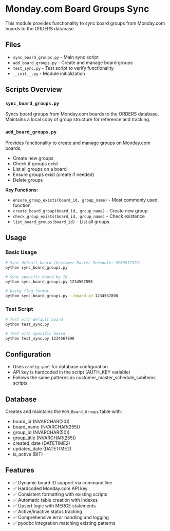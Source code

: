 # Monday.com Board Groups Sync

This module provides functionality to sync board groups from Monday.com boards to the ORDERS database.

## Files

- `sync_board_groups.py` - Main sync script
- `add_board_groups.py` - Create and manage board groups
- `test_sync.py` - Test script to verify functionality
- `__init__.py` - Module initialization

## Scripts Overview

### `sync_board_groups.py`
Syncs board groups from Monday.com boards to the ORDERS database. Maintains a local copy of group structure for reference and tracking.

### `add_board_groups.py`
Provides functionality to create and manage groups on Monday.com boards:
- Create new groups
- Check if groups exist
- List all groups on a board
- Ensure groups exist (create if needed)
- Delete groups

**Key Functions:**
- `ensure_group_exists(board_id, group_name)` - Most commonly used function
- `create_board_group(board_id, group_name)` - Create new group
- `check_group_exists(board_id, group_name)` - Check existence
- `list_board_groups(board_id)` - List all groups

## Usage

### Basic Usage
```bash
# Sync default board (Customer Master Schedule: 9200517329)
python sync_board_groups.py

# Sync specific board by ID
python sync_board_groups.py 1234567890

# Using flag format
python sync_board_groups.py --board-id 1234567890
```

### Test Script
```bash
# Test with default board
python test_sync.py

# Test with specific board
python test_sync.py 1234567890
```

## Configuration

- Uses `config.yaml` for database configuration
- API key is hardcoded in the script (AUTH_KEY variable)
- Follows the same patterns as customer_master_schedule_subitems scripts

## Database

Creates and maintains the `MON_Board_Groups` table with:
- board_id (NVARCHAR(20))
- board_name (NVARCHAR(255))
- group_id (NVARCHAR(50))
- group_title (NVARCHAR(255))
- created_date (DATETIME2)
- updated_date (DATETIME2)
- is_active (BIT)

## Features

- ✅ Dynamic board ID support via command line
- ✅ Hardcoded Monday.com API key
- ✅ Consistent formatting with existing scripts
- ✅ Automatic table creation with indexes
- ✅ Upsert logic with MERGE statements
- ✅ Active/inactive status tracking
- ✅ Comprehensive error handling and logging
- ✅ pyodbc integration matching existing patterns
